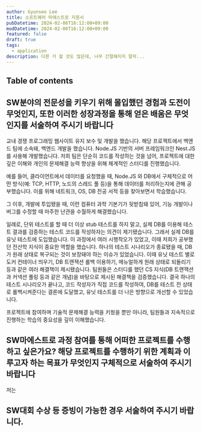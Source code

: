 ```yaml
---
author: Gyunseo Lee
title: 소프트웨어 마에스트로 지원서
pubDatetime: 2024-02-06T16:12:00+09:00
modDatetime: 2024-02-06T16:12:00+09:00
featured: false
draft: true
tags:
  - application
description: 다른 거 할 것도 많은데, 너무 간절해지지 말자...
---
```


## Table of contents

## SW분야의 전문성을 키우기 위해 몰입했던 경험과 도전이 무엇인지, 또한 이러한 성장과정을 통해 얻은 배움은 무엇인지를 서술하여 주시기 바랍니다

교내 경쟁 프로그래밍 웹사이트 유지 보수 및 개발을 했습니다. 해당 프로젝트에서 백엔드 팀에 소속돼, 백엔드 개발을 했습니다. Node.JS 기반의 서버 프레임워크인 Nest.JS를 사용해 개발했습니다. 저희 팀은 단순히 코드를 작성하는 것을 넘어, 프로젝트에 대한 깊은 이해와 개인의 문제해결 능력 향상을 위해 체계적인 스터디를 진행했습니다.

예를 들어, 클라이언트에서 데이터를 요청했을 때, Node.JS 와 DB에서 구체적으로 어떤 방식(예: TCP, HTTP, 노드의 스레드 풀 등)을 통해 데이터를 처리하는지에 관해 공부했습니다. 이를 위해 네트워크, OS, DB 전공 서적 등을 찾아보면서 학습했습니다.

그 이후, 개발에 투입됐을 때, 이런 컴퓨터 과학 기본기가 뒷받침돼 있어, 기능 개발이나 버그를 수정할 때 마주한 난관을 수월하게 해결했습니다.

일례로, 단위 테스트를 할 때 더 이상 stub 테스트를 하지 말고, 실제 DB를 이용해 테스트 결과를 검증하는 테스트 코드를 작성하자는 의견이 제기됐습니다. 그래서 실제 DB를 유닛 테스트에 도입했습니다. 이 과정에서 여러 시행착오가 있었고, 이때 저희가 공부했던 전산학 지식이 중요한 역할을 했습니다. 하나의 테스트 시나리오가 종료됐을 때, DB가 원래 상태로 복구되는 것이 보장돼야 하는 이슈가 있었습니다. 이때 유닛 테스트 별로 도커 컨테이너 띄우기, DB 트랜잭션 롤백 이용하기, 메뉴얼하게 원래 상태로 되돌리기 등과 같은 여러 해결책이 제시됐습니다. 팀원들은 스터디를 했던 CS 지식(DB 트랜잭션과 커넥션 풀링 등과 같은 개념)을 바탕으로 제시된 해결책을 검증했습니다. 결국 하나의 테스트 시나리오가 끝나고, 코드 작성자가 직접 코드를 작성하여, DB를 테스트 전 상태로 롤백시켜준다는 결론에 도달했고, 유닛 테스트를 더 나은 방향으로 개선할 수 있었습니다.

프로젝트에 참여하며 기술적 문제해결 능력을 키웠을 뿐만 아니라, 팀원들과 지속적으로 진행하는 학습의 중요성을 깊이 이해했습니다.

## SW마에스트로 과정 참여를 통해 어떠한 프로젝트를 수행하고 싶은가요? 해당 프로젝트를 수행하기 위한 계획과 이루고자 하는 목표가 무엇인지 구체적으로 서술하여 주시기 바랍니다

저는

## SW대회 수상 등 증빙이 가능한 경우 서술하여 주시기 바랍니다.
